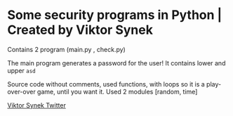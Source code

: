 # Some security programs in Python | Created by Viktor Synek
Contains 2 program (main.py , check.py)

The main program generates a password for the user!
It contains lower and upper 
``
asd
``



Source code without comments, used functions, with loops so it is a play-over-over game, until you want it. Used 2 modules [random, time] 

[Viktor Synek Twitter](https://www.twitter.com/vAnonyms)
